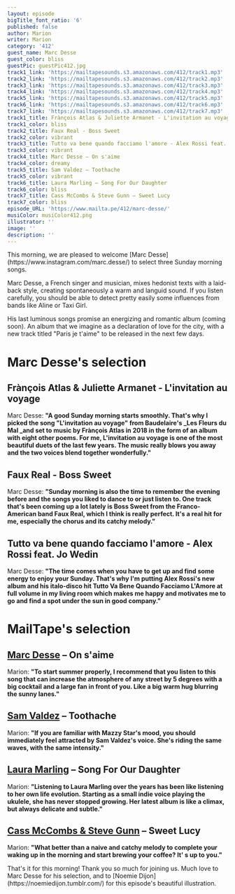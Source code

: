 ```yaml
---
layout: episode
bigTitle_font_ratio: '6'
published: false
author: Marion
writer: Marion
category: '412'
guest_name: Marc Desse
guest_color: bliss
guestPic: guestPic412.jpg
track1_link: 'https://mailtapesounds.s3.amazonaws.com/412/track1.mp3'
track2_link: 'https://mailtapesounds.s3.amazonaws.com/412/track2.mp3'
track3_link: 'https://mailtapesounds.s3.amazonaws.com/412/track3.mp3'
track4_link: 'https://mailtapesounds.s3.amazonaws.com/412/track4.mp3'
track5_link: 'https://mailtapesounds.s3.amazonaws.com/412/track5.mp3'
track6_link: 'https://mailtapesounds.s3.amazonaws.com/412/track6.mp3'
track7_link: 'https://mailtapesounds.s3.amazonaws.com/412/track7.mp3'
track1_title: Frànçois Atlas & Juliette Armanet - L'invitation au voyage
track1_color: bliss
track2_title: Faux Real - Boss Sweet
track2_color: vibrant
track3_title: Tutto va bene quando facciamo l'amore - Alex Rossi feat. Jo Wedin
track3_color: vibrant
track4_title: Marc Desse – On s'aime
track4_color: dreamy
track5_title: Sam Valdez – Toothache
track5_color: vibrant
track6_title: Laura Marling – Song For Our Daughter
track6_color: bliss
track7_title: Cass McCombs & Steve Gunn – Sweet Lucy
track7_color: bliss
episode_URL: 'https://www.mailta.pe/412/marc-desse/'
musiColor: musiColor412.png
illustrator: ''
image: ''
description: ''
---
```

<p id="introduction">This morning, we are pleased to welcome [Marc Desse](https://www.instagram.com/marc.desse/) to select three Sunday morning songs. 

Marc Desse, a French singer and musician, mixes hedonist texts with a laid-back style, creating spontaneously a warm and languid sound. If you listen carefully, you should be able to detect pretty easily some influences from bands like Aline or Taxi Girl.

His last luminous songs promise an energizing and romantic album (coming soon). An album that we imagine as a declaration of love for the city, with a new track titled "Paris je t'aime" to be released in the next few days.
  
# Marc Desse's selection

## Frànçois Atlas & Juliette Armanet - L'invitation au voyage
Marc Desse: **"**A good Sunday morning starts smoothly. That's why I picked the song "L'invitation au voyage" from Baudelaire's _Les Fleurs du Mal _and set to music by Frànçois Atlas in 2018 in the form of an album with eight other poems. For me, L'invitation au voyage is one of the most beautiful duets of the last few years. The music really blows you away and the two voices blend together wonderfully.**"**

## Faux Real - Boss Sweet
Marc Desse: **"**Sunday morning is also the time to remember the evening before and the songs you liked to dance to or just listen to. One track that's been coming up a lot lately is Boss Sweet from the Franco-American band Faux Real, which I think is really perfect. It's a real hit for me, especially the chorus and its catchy melody.**"**

## Tutto va bene quando facciamo l'amore - Alex Rossi feat. Jo Wedin
Marc Desse: **"**The time comes when you have to get up and find some energy to enjoy your Sunday. That's why I'm putting Alex Rossi's new album and his italo-disco hit Tutto Va Bene Quando Facciamo L'Amore at full volume in my living room which makes me happy and motivates me to go and find a spot under the sun in good company.**"**

# MailTape's selection

## [Marc Desse](https://www.instagram.com/marc.desse/) – On s'aime
Marion: **"**To start summer properly, I recommend that you listen to this song that can increase the atmosphere of any street by 5 degrees with a big cocktail and a large fan in front of you. Like a big warm hug blurring the sunny lanes.**"**

## [Sam Valdez](https://samvaldezsounds.bandcamp.com/) – Toothache
Marion: **"**If you are familiar with Mazzy Star's mood, you should immediately feel attracted by Sam Valdez's voice. She's riding the same waves, with the same intensity.**"**

## [Laura Marling](https://lauramarling.bandcamp.com/) – Song For Our Daughter
Marion: **"**Listening to Laura Marling over the years has been like listening to her own life evolution. Starting as a small indie voice playing the ukulele, she has never stopped growing. Her latest album is like a climax, but always delicate and subtle.**"**

## [Cass McCombs & Steve Gunn](https://cassmccombs.bandcamp.com/) – Sweet Lucy
Marion: **"**What better than a naive and catchy melody to complete your waking up in the morning and start brewing your coffee? It' s up to you.**"**


<p id="outroduction">That's it for this morning! Thank you so much for joining us. Much love to Marc Desse for his  selection, and to [Noemie Dijon](https://noemiedijon.tumblr.com/) for this episode's beautiful illustration.</p>
